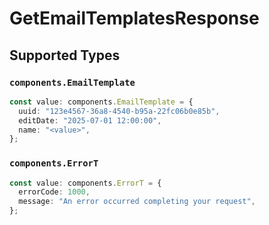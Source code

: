 # GetEmailTemplatesResponse


## Supported Types

### `components.EmailTemplate`

```typescript
const value: components.EmailTemplate = {
  uuid: "123e4567-36a8-4540-b95a-22fc06b0e85b",
  editDate: "2025-07-01 12:00:00",
  name: "<value>",
};
```

### `components.ErrorT`

```typescript
const value: components.ErrorT = {
  errorCode: 1000,
  message: "An error occurred completing your request",
};
```

